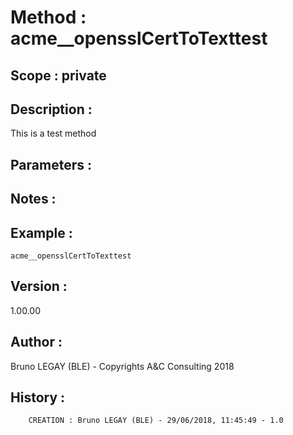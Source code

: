 ﻿# **Method :** acme__opensslCertToTexttest## **Scope :** private## **Description :** This is a test method## **Parameters :** ## **Notes :** ## **Example :** ```acme__opensslCertToTexttest```## **Version :** 1.00.00## **Author :** Bruno LEGAY (BLE) - Copyrights A&C Consulting 2018## **History :**          CREATION : Bruno LEGAY (BLE) - 29/06/2018, 11:45:49 - 1.0
